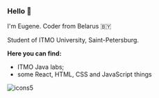 
### Hello 👋

I'm Eugene. Coder from Belarus 🇧🇾

Student of ITMO University, Saint-Petersburg.

**Here you can find:**
- ITMO Java labs;
- some React, HTML, CSS and JavaScript things

![icons5](https://user-images.githubusercontent.com/115372801/228608600-a2340e04-dbf5-452b-9d9e-0045e7220564.png)




